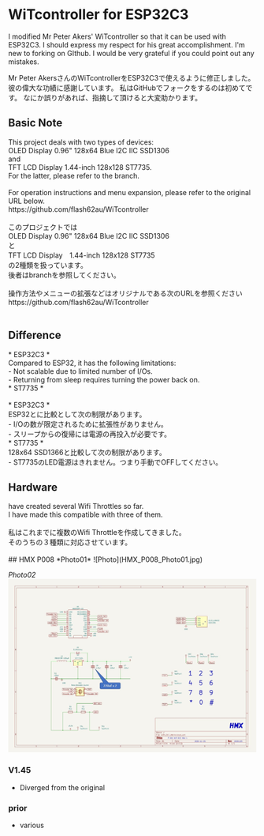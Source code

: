 # WiTcontroller for ESP32C3

I modified Mr Peter Akers' WiTcontroller so that it can be used with ESP32C3.
I should express my respect for his great accomplishment.
I'm new to forking on GIthub.
I would be very grateful if you could point out any mistakes.

Mr Peter AkersさんのWiTcontrollerをESP32C3で使えるように修正しました。
彼の偉大な功績に感謝しています。
私はGitHubでフォークをするのは初めてです。
なにか誤りがあれば、指摘して頂けると大変助かります。

<h2>Basic Note</h2>
This project deals with two types of devices: <BR>
OLED Display 0.96" 128x64 Blue I2C IIC SSD1306 <BR>
and<BR> 
TFT LCD Display 1.44-inch 128x128 ST7735.<BR>
For the latter, please refer to the branch.<BR> 
<BR>
For operation instructions and menu expansion, please refer to the original URL below.<BR>
https://github.com/flash62au/WiTcontroller<BR>
<BR>
このプロジェクトでは<BR>
OLED Display 0.96" 128x64 Blue I2C IIC SSD1306<BR>
と<BR>
TFT LCD Display　1.44-inch 128x128 ST7735<BR>
の2種類を扱っています。<BR>
後者はbranchを参照してください。<BR>
<BR>
操作方法やメニューの拡張などはオリジナルである次のURLを参照ください<BR>
https://github.com/flash62au/WiTcontroller<BR>
<BR>

<h2>Difference</h2>
* ESP32C3 *<BR>
Compared to ESP32, it has the following limitations:<BR>
- Not scalable due to limited number of I/Os.<BR>
- Returning from sleep requires turning the power back on.<BR>
* ST7735 *<BR>
<BR>
* ESP32C3 *<BR>
ESP32とに比較として次の制限があります。<BR>
- I/Oの数が限定されるために拡張性がありません。<BR>
- スリープからの復帰には電源の再投入が必要です。<BR>
* ST7735 *<BR>
128x64 SSD1366と比較して次の制限があります。<BR>
- ST7735のLED電源はきれません。つまり手動でOFFしてください。<BR>

<h2>Hardware</h2>
have created several Wifi Throttles so far.<BR>
I have made this compatible with three of them.<BR>
<BR>
私はこれまでに複数のWifi Throttleを作成してきました。<BR>
そのうちの３種類に対応させています。<BR>
<BR>
## HMX P008
*Photo01*
![Photo](HMX_P008_Photo01.jpg)

*Photo02*
![Wire Drawing](HMX_P004_DWG.jpg)


### V1.45
- Diverged from the original

### prior 
- various

